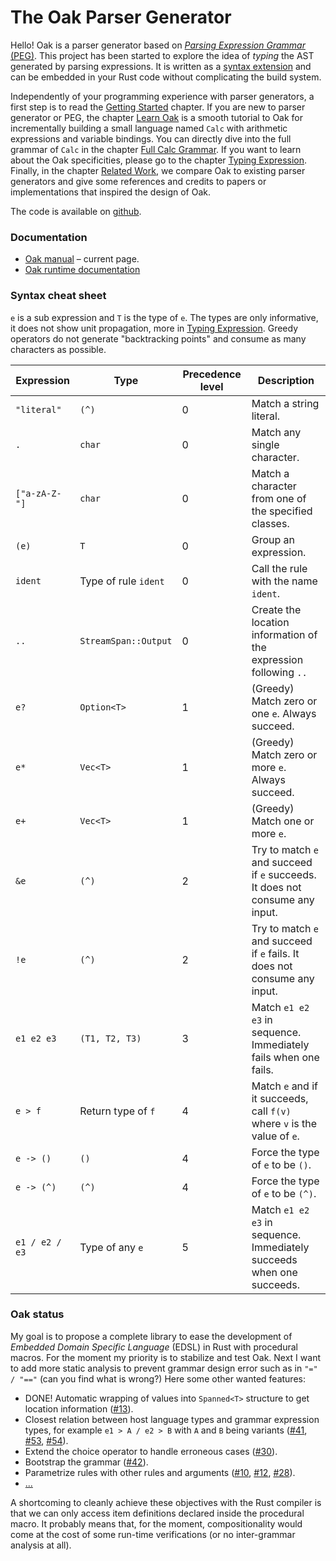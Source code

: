 # The Oak Parser Generator

Hello! Oak is a parser generator based on [_Parsing Expression Grammar_ (PEG)](https://en.wikipedia.org/wiki/Parsing_expression_grammar).
This project has been started to explore the idea of _typing_ the AST generated by parsing expressions.
It is written as a [syntax extension](https://doc.rust-lang.org/book/compiler-plugins.html) and can be embedded in your Rust code without complicating the build system.

Independently of your programming experience with parser generators, a first step is to read the [Getting Started](getting-started.md) chapter.
If you are new to parser generator or PEG, the chapter [Learn Oak](learn-oak.md) is a smooth tutorial to Oak for incrementally building a small language named `Calc` with arithmetic expressions and variable bindings.
You can directly dive into the full grammar of `Calc` in the chapter [Full Calc Grammar](full-calc-grammar.md).
If you want to learn about the Oak specificities, please go to the chapter [Typing Expression](typing-expression.md).
Finally, in the chapter [Related Work](related-work.md), we compare Oak to existing parser generators and give some references and credits to papers or implementations that inspired the design of Oak.

The code is available on [github](https://github.com/ptal/oak).

### Documentation

* [Oak manual](http://hyc.io/oak) – current page.
* [Oak runtime documentation](http://hyc.io/oak_runtime)

### Syntax cheat sheet

`e` is a sub expression and `T` is the type of `e`.
The types are only informative, it does not show unit propagation, more in [Typing Expression](typing-expression.md).
Greedy operators do not generate "backtracking points" and consume as many characters as possible.

| Expression      | Type                  | Precedence level | Description |
| --------------- | --------------------- |----------------- | ----------- |
| `"literal"`     | `(^)`                 | 0                | Match a string literal. |
| `.`             | `char`                | 0                | Match any single character. |
| `["a-zA-Z-"]`   | `char`                | 0                | Match a character from one of the specified classes. |
| `(e)`           | `T`                   | 0                | Group an expression. |
| `ident`         | Type of rule `ident`  | 0                | Call the rule with the name `ident`. |
| `..`            | `StreamSpan::Output`  | 0                | Create the location information of the expression following `..`|
| `e?`            | `Option<T>`           | 1                | (Greedy) Match zero or one `e`. Always succeed. |
| `e*`            | `Vec<T>`              | 1                | (Greedy) Match zero or more `e`. Always succeed. |
| `e+`            | `Vec<T>`              | 1                | (Greedy) Match one or more `e`. |
| `&e`            | `(^)`                 | 2                | Try to match `e` and succeed if `e` succeeds. It does not consume any input. |
| `!e`            | `(^)`                 | 2                | Try to match `e` and succeed if `e` fails. It does not consume any input. |
| `e1 e2 e3`      | `(T1, T2, T3)`        | 3                | Match `e1 e2 e3` in sequence. Immediately fails when one fails. |
| `e > f`         | Return type of `f`    | 4                | Match `e` and if it succeeds, call `f(v)` where `v` is the value of `e`. |
| `e -> ()`       | `()`                  | 4                | Force the type of `e` to be `()`. |
| `e -> (^)`      | `(^)`                 | 4                | Force the type of `e` to be `(^)`. |
| `e1 / e2 / e3`  | Type of any `e`       | 5                | Match `e1 e2 e3` in sequence. Immediately succeeds when one succeeds. |

### Oak status

My goal is to propose a complete library to ease the development of *Embedded Domain Specific Language* (EDSL) in Rust with procedural macros.
For the moment my priority is to stabilize and test Oak.
Next I want to add more static analysis to prevent grammar design error such as in `"=" / "=="` (can you find what is wrong?)
Here some other wanted features:

* DONE! Automatic wrapping of values into `Spanned<T>` structure to get location information ([#13](https://github.com/ptal/oak/issues/13)).
* Closest relation between host language types and grammar expression types, for example `e1 > A / e2 > B` with `A` and `B` being variants ([#41](https://github.com/ptal/oak/issues/41), [#53](https://github.com/ptal/oak/issues/53), [#54](https://github.com/ptal/oak/issues/54)).
* Extend the choice operator to handle erroneous cases ([#30](https://github.com/ptal/oak/issues/30)).
* Bootstrap the grammar ([#42](https://github.com/ptal/oak/issues/42)).
* Parametrize rules with other rules and arguments ([#10](https://github.com/ptal/oak/issues/10), [#12](https://github.com/ptal/oak/issues/12), [#28](https://github.com/ptal/oak/issues/28)).
* [...](https://github.com/ptal/oak/issues)

A shortcoming to cleanly achieve these objectives with the Rust compiler is that we can only access item definitions declared inside the procedural macro.
It probably means that, for the moment, compositionality would come at the cost of some run-time verifications (or no inter-grammar analysis at all).
